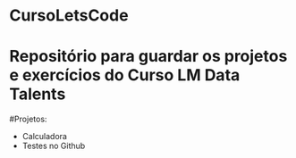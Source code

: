 # CursoLetsCode
# Repositório para guardar os projetos e exercícios do Curso LM Data Talents

#Projetos:

- Calculadora
- Testes no Github
